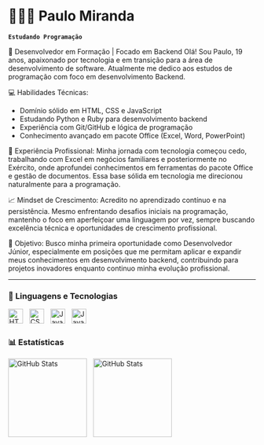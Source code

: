 # 👩🏻‍💻 Paulo Miranda

**`Estudando Programação`**

🚀 Desenvolvedor em Formação | Focado em Backend
Olá! Sou Paulo, 19 anos, apaixonado por tecnologia e em transição para a área de desenvolvimento de software. Atualmente me dedico aos estudos de programação com foco em desenvolvimento Backend.

💻 Habilidades Técnicas:
- Domínio sólido em HTML, CSS e JavaScript
- Estudando Python e Ruby para desenvolvimento backend
- Experiência com Git/GitHub e lógica de programação
- Conhecimento avançado em pacote Office (Excel, Word, PowerPoint)

🎯 Experiência Profissional:
Minha jornada com tecnologia começou cedo, trabalhando com Excel em negócios familiares e posteriormente no Exército, onde aprofundei conhecimentos em ferramentas do pacote Office e gestão de documentos. Essa base sólida em tecnologia me direcionou naturalmente para a programação.

📈 Mindset de Crescimento:
Acredito no aprendizado contínuo e na persistência. Mesmo enfrentando desafios iniciais na programação, mantenho o foco em aperfeiçoar uma linguagem por vez, sempre buscando excelência técnica e oportunidades de crescimento profissional.

🎯 Objetivo:
Busco minha primeira oportunidade como Desenvolvedor Júnior, especialmente em posições que me permitam aplicar e expandir meus conhecimentos em desenvolvimento backend, contribuindo para projetos inovadores enquanto continuo minha evolução profissional.




---

### 🤖 Linguagens e Tecnologias

<img 
    align="left" 
    alt="HTML"
    title="HTML" 
    width="30px" 
    style="padding-right: 10px;" 
    src="https://cdn.jsdelivr.net/gh/devicons/devicon@latest/icons/html5/html5-original.svg" 
/>
<img 
    align="left" 
    alt="CSS" 
    title="CSS"
    width="30px" 
    style="padding-right: 10px;" 
    src="https://cdn.jsdelivr.net/gh/devicons/devicon@latest/icons/css3/css3-original.svg" 
/>
<img 
    align="left" 
    alt="JavaScript" 
    title="JavaScript"
    width="30px" 
    style="padding-right: 10px;" 
    src="https://cdn.jsdelivr.net/gh/devicons/devicon@latest/icons/javascript/javascript-original.svg" 
/>
<img 
    align="left" 
    alt="JavaScript" 
    title="JavaScript"
    width="30px" 
    style="padding-right: 10px;" 
    src="https://img.icons8.com/?size=100&id=20906&format=png&color=000000" 
/>




<br/>
<br/>

### 📊 Estatísticas

<p>
  <img 
    align="left" 
    alt="GitHub Stats" 
    height="160" 
    style="padding-right: 10px;" 
    src="https://github-readme-stats.vercel.app/api?username=707paulo&show_icons=true&theme=tokyonight&include_all_commits=true&locale=pt-br" 
  />

<img 
      align="left" 
      alt="GitHub Stats" 
      height="160" 
      src="https://github-readme-stats.vercel.app/api/top-langs/?username=707paulo&theme=tokyonight&layout=compact&custom_title=Tecnologias&langs_count=4" 
  />

</p>


